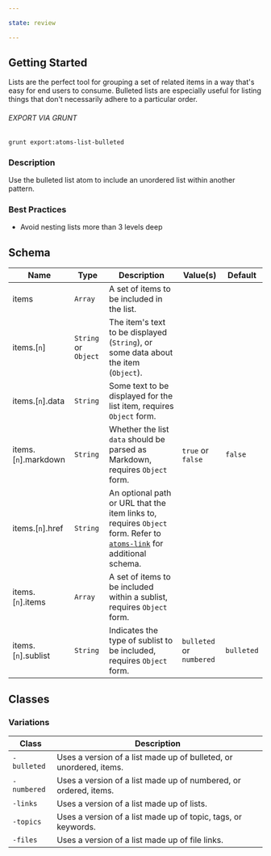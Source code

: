 ```yaml
---

state: review

---
```


## Getting Started

Lists are the perfect tool for grouping a set of related items in a way that's easy for end users to consume. Bulleted lists are especially useful for listing things that don't necessarily adhere to a particular order.

###### EXPORT VIA GRUNT

```
grunt export:atoms-list-bulleted
```


### Description

Use the bulleted list atom to include an unordered list within another pattern.


### Best Practices

- Avoid nesting lists more than 3 levels deep


## Schema

| Name                    | Type                  | Description                                                                             | Value(s)                  | Default     |
|-------------------------|-----------------------|-----------------------------------------------------------------------------------------|---------------------------|-------------|
| items                   | `Array`               | A set of items to be included in the list.                                              |                           |             |
| items.[`n`]             | `String` or `Object`  | The item's text to be displayed (`String`), or some data about the item (`Object`).     |                           |             |
| items.[`n`].data        | `String`              | Some text to be displayed for the list item, requires `Object` form.                    |                           |             |
| items.[`n`].markdown    | `String`              | Whether the list `data` should be parsed as Markdown, requires `Object` form.           | `true` or `false`         | `false`     |
| items.[`n`].href        | `String`              | An optional path or URL that the item links to, requires `Object` form. Refer to [`atoms-link`][atoms-link] for additional schema.     |           |           |
| items.[`n`].items       | `Array`               | A set of items to be included within a sublist, requires `Object` form.                 |                           |             |
| items.[`n`].sublist     | `String`              | Indicates the type of sublist to be included, requires `Object` form.                   | `bulleted` or `numbered`  | `bulleted`  |


## Classes

### Variations

| Class         | Description                                                         |
|---------------|---------------------------------------------------------------------|
| `-bulleted`   | Uses a version of a list made up of bulleted, or unordered, items.  |
| `-numbered`   | Uses a version of a list made up of numbered, or ordered, items.    |
| `-links`      | Uses a version of a list made up of lists.                          |
| `-topics`     | Uses a version of a list made up of topic, tags, or keywords.       |
| `-files`      | Uses a version of a list made up of file links.                     |


[atoms-link]: /patterns/20-atoms-globals-link/20-atoms-globals-link.html
